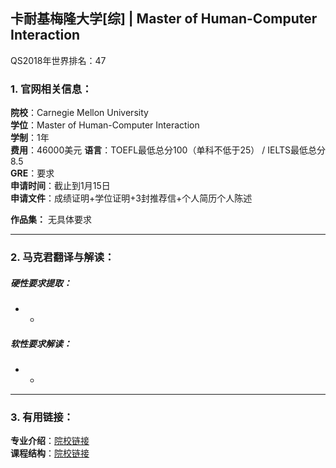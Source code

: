 ## 卡耐基梅隆大学[综] | Master of Human-Computer Interaction

QS2018年世界排名：47


### 1. 官网相关信息：

**院校**：Carnegie Mellon University  
**学位**：Master of Human-Computer Interaction  
**学制**：1年  
**费用**：46000美元
**语言**：TOEFL最低总分100（单科不低于25） / IELTS最低总分8.5  
**GRE**：要求    
**申请时间**：截止到1月15日  
**申请文件**：成绩证明+学位证明+3封推荐信+个人简历个人陈述  

**作品集：**   无具体要求





---


### 2. 马克君翻译与解读：

##### 硬性要求提取：
- -


##### 软性要求解读：
- -


---


### 3. 有用链接：

**专业介绍**：[院校链接](https://hcii.cmu.edu/academics/mhci)  
**课程结构**：[院校链接](https://www.hcii.cmu.edu/academics/mhci/core-curriculum)
